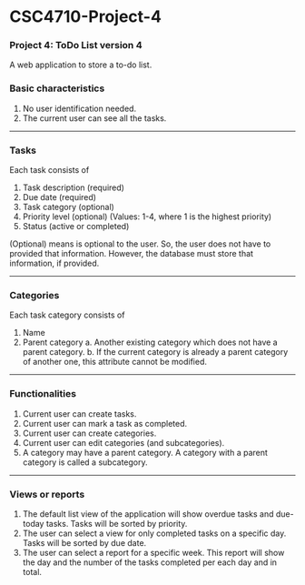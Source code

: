 # CSC4710-Project-4

### Project 4: ToDo List version 4

A web application to store a to-do list.

### Basic characteristics

1. No user identification needed.
2. The current user can see all the tasks.

---

### Tasks

Each task consists of

1. Task description (required)
2. Due date (required)
3. Task category (optional)
4. Priority level (optional) (Values: 1-4, where 1 is the highest priority)
5. Status (active or completed)

(Optional) means is optional to the user. So, the user does not have to provided that information.
However, the database must store that information, if provided.

---

### Categories

Each task category consists of

1. Name
2. Parent category
   a. Another existing category which does not have a parent category.
   b. If the current category is already a parent category of another one, this attribute cannot
   be modified.

---

### Functionalities

1. Current user can create tasks.
2. Current user can mark a task as completed.
3. Current user can create categories.
4. Current user can edit categories (and subcategories).
5. A category may have a parent category. A category with a parent category is called a
   subcategory.

---

### Views or reports

1. The default list view of the application will show overdue tasks and due-today tasks. Tasks will
   be sorted by priority.
2. The user can select a view for only completed tasks on a specific day. Tasks will be sorted by due
   date.
3. The user can select a report for a specific week. This report will show the day and the number of
   the tasks completed per each day and in total.
